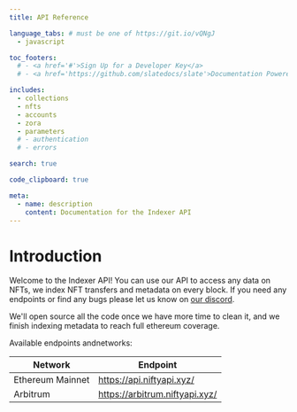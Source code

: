 ```yaml
---
title: API Reference

language_tabs: # must be one of https://git.io/vQNgJ
  - javascript

toc_footers:
  # - <a href='#'>Sign Up for a Developer Key</a>
  # - <a href='https://github.com/slatedocs/slate'>Documentation Powered by Slate</a>

includes:
  - collections
  - nfts
  - accounts
  - zora
  - parameters
  # - authentication
  # - errors

search: true

code_clipboard: true

meta:
  - name: description
    content: Documentation for the Indexer API
---
```


# Introduction

Welcome to the Indexer API! You can use our API to access any data on NFTs, we index NFT transfers and metadata on every block. If you need any endpoints or find any bugs please let us know on [our discord](https://discord.com/invite/kfByfux).

We'll open source all the code once we have more time to clean it, and we finish indexing metadata to reach full ethereum coverage.


Available endpoints andnetworks:

| Network          	| Endpoint                       	|
|------------------	|--------------------------------	|
| Ethereum Mainnet 	| https://api.niftyapi.xyz/      	|
| Arbitrum         	| https://arbitrum.niftyapi.xyz/ 	|
